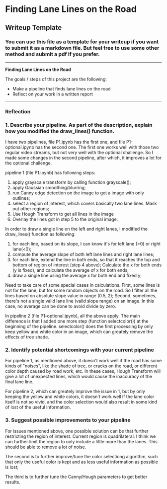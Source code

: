 # **Finding Lane Lines on the Road** 

## Writeup Template

### You can use this file as a template for your writeup if you want to submit it as a markdown file. But feel free to use some other method and submit a pdf if you prefer.

---

**Finding Lane Lines on the Road**

The goals / steps of this project are the following:
* Make a pipeline that finds lane lines on the road
* Reflect on your work in a written report


[//]: # (Image References)

[image1]: ./examples/grayscale.jpg "Grayscale"

---

### Reflection

### 1. Describe your pipeline. As part of the description, explain how you modified the draw_lines() function.

I have two pipelines, file P1.ipynb has the first one, and file P1-optional.ipynb has the second one. The first one works well with those two regular video streams, but not very well with the optional challenge. So I made some changes in the second pipeline, after which, it improves a lot for the optional challenge.

pipeline 1 (file P1.ipynb) has following steps:
1. apply grayscale transform by calling function grayscale();
2. apply Gaussian smoothing/blurring;
3. run Canny edge detection on the image to get a image with only outlines;
4. select a region of interest, which covers basically two lane lines. Mask out other regions;
5. Use Hough Transform to get all lines in the image
6. Overlay the lines got in step 5 to the original image.

In order to draw a single line on the left and right lanes, I modified the draw_lines() function as following:
1. for each line, based on its slope, I can know it's for left lane (>0) or right lane(<0);
2. compute the average slope of both left lane lines and right lane lines;
3. for each line, extend the line in both ends, so that it reaches the top and bottom of region of interest (step 4 above); Calculate the x for both ends (y is fixed), and calculate the average of x for both ends;
4. draw a single line using the average x for both end and fixed y;

Need to take care of some special cases in calculations. First, some lines is not for the lane, but for some random objects on the road. So I filter all the lines based on absolute slope value in range (0.5, 2); Second, sometimes, there's not a single valid lane line (valid slope range) on an image. In this case, no average can be done to avoid divide by zero. 

In pipeline 2 (file P1-optional.ipynb), all the above apply. The main difference is that I added one more step (function selectcolor()) at the beginning of the pipeline. selectcolor() does the first processing by only keep yellow and white color in an image, which can greately remove the effects of tree shade.


### 2. Identify potential shortcomings with your current pipeline

For pipeline 1, as mentioned above, it doesn't work well if the road has some kinds of "noises", like the shade of tree, or cracks on the road, or different color depth caused by road work, etc. In these cases, Hough Transform will give a lot of unexpected lines, which would cause the inaccuracy of the final lane line. 

For pipeline 2, which can greately improve the issue in 1, but by only keeping the yellow and white colors, it doesn't work well if the lane color itself is not so vivid, and the color selection would also result in some kind of lost of the useful information.


### 3. Suggest possible improvements to your pipeline

For issues mentioned above, one possible solution can be that further restricting the region of interest. Current region is quadrilateral. I think we can further limit the region to only include a little more than the lanes. This should be able to remove a lot of noise.

The second is to further improve/tune the color selectiong algorithm, such that only the useful color is kept and as less useful information as possible is lost;

The third is to further tune the Canny/Hough parameters to get better results.


